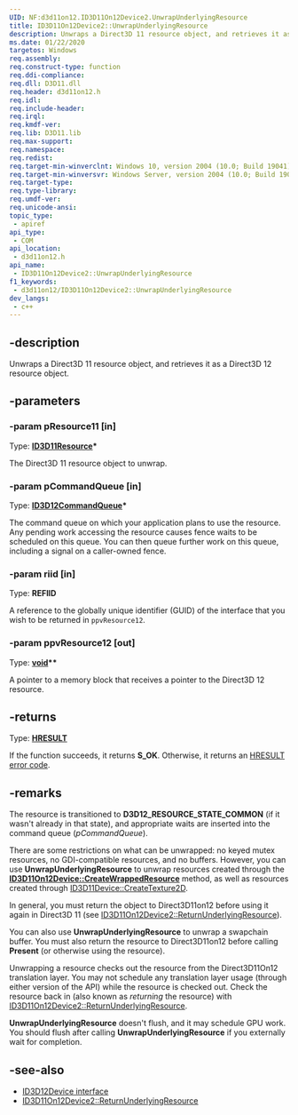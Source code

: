```yaml
---
UID: NF:d3d11on12.ID3D11On12Device2.UnwrapUnderlyingResource
title: ID3D11On12Device2::UnwrapUnderlyingResource
description: Unwraps a Direct3D 11 resource object, and retrieves it as a Direct3D 12 resource object.
ms.date: 01/22/2020
targetos: Windows
req.assembly: 
req.construct-type: function
req.ddi-compliance: 
req.dll: D3D11.dll
req.header: d3d11on12.h
req.idl: 
req.include-header: 
req.irql: 
req.kmdf-ver: 
req.lib: D3D11.lib
req.max-support: 
req.namespace: 
req.redist: 
req.target-min-winverclnt: Windows 10, version 2004 (10.0; Build 19041)
req.target-min-winversvr: Windows Server, version 2004 (10.0; Build 19041)
req.target-type: 
req.type-library: 
req.umdf-ver: 
req.unicode-ansi: 
topic_type:
 - apiref
api_type:
 - COM
api_location:
 - d3d11on12.h
api_name:
 - ID3D11On12Device2::UnwrapUnderlyingResource
f1_keywords:
 - d3d11on12/ID3D11On12Device2::UnwrapUnderlyingResource
dev_langs:
 - c++
---
```


## -description
Unwraps a Direct3D 11 resource object, and retrieves it as a Direct3D 12 resource object.

## -parameters

### -param pResource11 [in]
Type: **[ID3D11Resource](/windows/win32/api/d3d11/nn-d3d11-id3d11resource)\***

The Direct3D 11 resource object to unwrap.

### -param pCommandQueue [in]
Type: **[ID3D12CommandQueue](/windows/win32/api/d3d12/nn-d3d12-id3d12commandqueue)\***

The command queue on which your application plans to use the resource. Any pending work accessing the resource causes fence waits to be scheduled on this queue. You can then queue further work on this queue, including a signal on a caller-owned fence.

### -param riid [in]
Type: **REFIID**

A reference to the globally unique identifier (GUID) of the interface that you wish to be returned in `ppvResource12`.

### -param ppvResource12 [out]
Type: **[void](/windows/desktop/winprog/windows-data-types)\*\***

A pointer to a memory block that receives a pointer to the Direct3D 12 resource.

## -returns
Type: **[HRESULT](/windows/desktop/com/structure-of-com-error-codes)**

If the function succeeds, it returns **S_OK**. Otherwise, it returns an [HRESULT](/windows/desktop/com/structure-of-com-error-codes) [error code](/windows/desktop/com/com-error-codes-10).

## -remarks

The resource is transitioned to **D3D12_RESOURCE_STATE_COMMON** (if it wasn't already in that state), and appropriate waits are inserted into the command queue (*pCommandQueue*).

There are some restrictions on what can be unwrapped: no keyed mutex resources, no GDI-compatible resources, and no buffers. However, you can use **UnwrapUnderlyingResource** to unwrap resources created through the **[ID3D11On12Device::CreateWrappedResource](/windows/win32/api/d3d11on12/nf-d3d11on12-id3d11on12device-createwrappedresource)** method, as well as resources created through [ID3D11Device::CreateTexture2D](/windows/win32/api/d3d11/nf-d3d11-id3d11device-createtexture2d).

In general, you must return the object to Direct3D11on12 before using it again in Direct3D 11 (see [ID3D11On12Device2::ReturnUnderlyingResource](nf-d3d11on12-id3d11on12device2-returnunderlyingresource.md)).

You can also use **UnwrapUnderlyingResource** to unwrap a swapchain buffer. You must also return the resource to Direct3D11on12 before calling **Present** (or otherwise using the resource).

Unwrapping a resource checks out the resource from the Direct3D11On12 translation layer. You may not schedule any translation layer usage (through either version of the API) while the resource is checked out. Check the resource back in (also known as *returning* the resource) with [ID3D11On12Device2::ReturnUnderlyingResource](nf-d3d11on12-id3d11on12device2-returnunderlyingresource.md).

**UnwrapUnderlyingResource** doesn't flush, and it may schedule GPU work. You should flush after calling **UnwrapUnderlyingResource** if you externally wait for completion.

## -see-also
* [ID3D12Device interface](/windows/desktop/api/d3d12/nn-d3d12-id3d12device)
* [ID3D11On12Device2::ReturnUnderlyingResource](nf-d3d11on12-id3d11on12device2-returnunderlyingresource.md)
